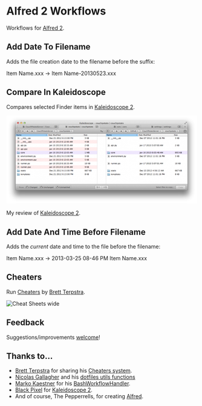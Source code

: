 Alfred 2 Workflows
=================
Workflows for [Alfred 2](http://www.alfredapp.com/).

Add Date To Filename
---
Adds the file creation date to the filename before the suffix:

Item Name.xxx -> Item Name-20130523.xxx

Compare In Kaleidoscope
---
Compares selected Finder items in [Kaleidoscope 2](http://cl.ly/NoMY).

![KS Diff Screenshot](images/folder-diff3.png)

My review of [Kaleidoscope 2](http://cl.ly/Nn0J).


Add Date And Time Before Filename
---
Adds the *current* date and time to the file before the filename:

Item Name.xxx -> 2013-03-25 08-46 PM Item Name.xxx


Cheaters
---
Run [Cheaters](https://github.com/ttscoff/cheaters) by [Brett Terpstra](http://brettterpstra.com/).

![Cheat Sheets wide](http://brettterpstra.com/uploads/2012/03/Cheat-Sheets-wide.jpg)


## Feedback

Suggestions/improvements [welcome](https://github.com/jamesstout/Alfred2-Workflows/issues)!


## Thanks to…

* [Brett Terpstra](http://brettterpstra.com/) for sharing his [Cheaters system](https://github.com/ttscoff/cheaters).
* [Nicolas Gallagher](http://nicolasgallagher.com/) and his [dotfiles utils functions](https://github.com/necolas/dotfiles) 
* [Marko Kaestner](https://github.com/markokaestner) for his [BashWorkflowHandler](https://github.com/markokaestner/alfred2/tree/master/workflows/BashWorkflowHandler).
* [Black Pixel](http://www.blackpixel.com/) for [Kaleidoscope 2](http://www.kaleidoscopeapp.com/).
* And of course, The Pepperrells, for creating [Alfred](http://www.alfredapp.com/).



